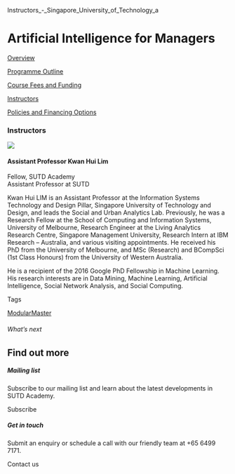 Instructors_-_Singapore_University_of_Technology_a



Artificial Intelligence for Managers
====================================

[Overview](/course/artificial-intelligence-for-managers/#tabs)

[Programme Outline](/course/artificial-intelligence-for-managers/programme-outline/#tabs)

[Course Fees and Funding](/course/artificial-intelligence-for-managers/course-fees-and-funding/#tabs)

[Instructors](/course/artificial-intelligence-for-managers/instructors/#tabs)

[Policies and Financing Options](/course/artificial-intelligence-for-managers/policies-and-financing-options/#tabs)

### Instructors

![](https://www.sutd.edu.sg/wp-content/uploads/2024/12/istd-faculty-kwan-hui-lim-2021_7661783.jpg?w=220)

#### **Assistant Professor Kwan Hui Lim**

Fellow, SUTD Academy  
Assistant Professor at SUTD

Kwan Hui LIM is an Assistant Professor at the Information Systems Technology and Design Pillar, Singapore University of Technology and Design, and leads the Social and Urban Analytics Lab. Previously, he was a Research Fellow at the School of Computing and Information Systems, University of Melbourne, Research Engineer at the Living Analytics Research Centre, Singapore Management University, Research Intern at IBM Research – Australia, and various visiting appointments. He received his PhD from the University of Melbourne, and MSc (Research) and BCompSci (1st Class Honours) from the University of Western Australia.

He is a recipient of the 2016 Google PhD Fellowship in Machine Learning. His research interests are in Data Mining, Machine Learning, Artificial Intelligence, Social Network Analysis, and Social Computing.

Tags

[ModularMaster](/admissions/academy/courses-and-modules/?academy-type-course=792)

###### What’s next

Find out more
-------------

##### Mailing list

Subscribe to our mailing list and learn about the latest developments in SUTD Academy.

Subscribe

##### Get in touch

Submit an enquiry or schedule a call with our friendly team at +65 6499 7171.

Contact us

